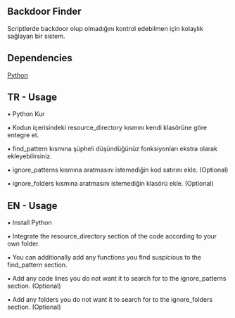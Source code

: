 ## Backdoor Finder
Scriptlerde backdoor olup olmadığını kontrol edebilmen için kolaylık sağlayan bir sistem.
## Dependencies 
[Python ](https://www.python.org/)

## TR - Usage
▪ Python Kur

▪ Kodun içerisindeki resource_directory kısmını kendi klasörüne göre entegre et.

▪ find_pattern kısmına şüpheli düşündüğünüz fonksiyonları ekstra olarak ekleyebilirsiniz. 

▪ ignore_patterns kısmına aratmasını istemediğin kod satırını ekle. (Optional)

▪ ignore_folders kısmına aratmasını istemediğin klasörü ekle. (Optional)

## EN - Usage

▪ Install Python

▪ Integrate the resource_directory section of the code according to your own folder.

▪ You can additionally add any functions you find suspicious to the find_pattern section.

▪ Add any code lines you do not want it to search for to the ignore_patterns section. (Optional)

▪ Add any folders you do not want it to search for to the ignore_folders section. (Optional)
